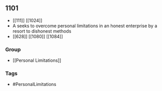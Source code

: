 ## 1101
- [[111]] [[1024]] 
- A seeks to overcome personal limitations in an honest enterprise by a resort to dishonest methods
- [[628]] [[1080]] [[1084]] 


### Group
- [[Personal Limitations]]

### Tags
- #PersonalLimitations

